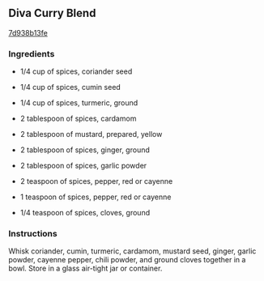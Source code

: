## Diva Curry Blend

[7d938b13fe](http://allrecipes.com/recipe/diva-curry-blend/)

### Ingredients

 - 1/4 cup of spices, coriander seed

 - 1/4 cup of spices, cumin seed

 - 1/4 cup of spices, turmeric, ground

 - 2 tablespoon of spices, cardamom

 - 2 tablespoon of mustard, prepared, yellow

 - 2 tablespoon of spices, ginger, ground

 - 2 tablespoon of spices, garlic powder

 - 2 teaspoon of spices, pepper, red or cayenne

 - 1 teaspoon of spices, pepper, red or cayenne

 - 1/4 teaspoon of spices, cloves, ground

### Instructions

Whisk coriander, cumin, turmeric, cardamom, mustard seed, ginger, garlic powder, cayenne pepper, chili powder, and ground cloves together in a bowl. Store in a glass air-tight jar or container.